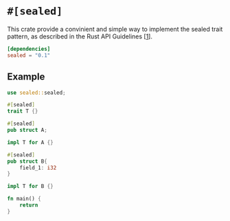 # `#[sealed]`

This crate provide a convinient and simple way to implement the sealed trait pattern,
as described in the Rust API Guidelines [[1](https://rust-lang.github.io/api-guidelines/future-proofing.html#sealed-traits-protect-against-downstream-implementations-c-sealed)].

```toml
[dependencies]
sealed = "0.1"
```

## Example

```rust
use sealed::sealed;

#[sealed]
trait T {}

#[sealed]
pub struct A;

impl T for A {}

#[sealed]
pub struct B{
    field_1: i32
}

impl T for B {}

fn main() {
    return
}
```